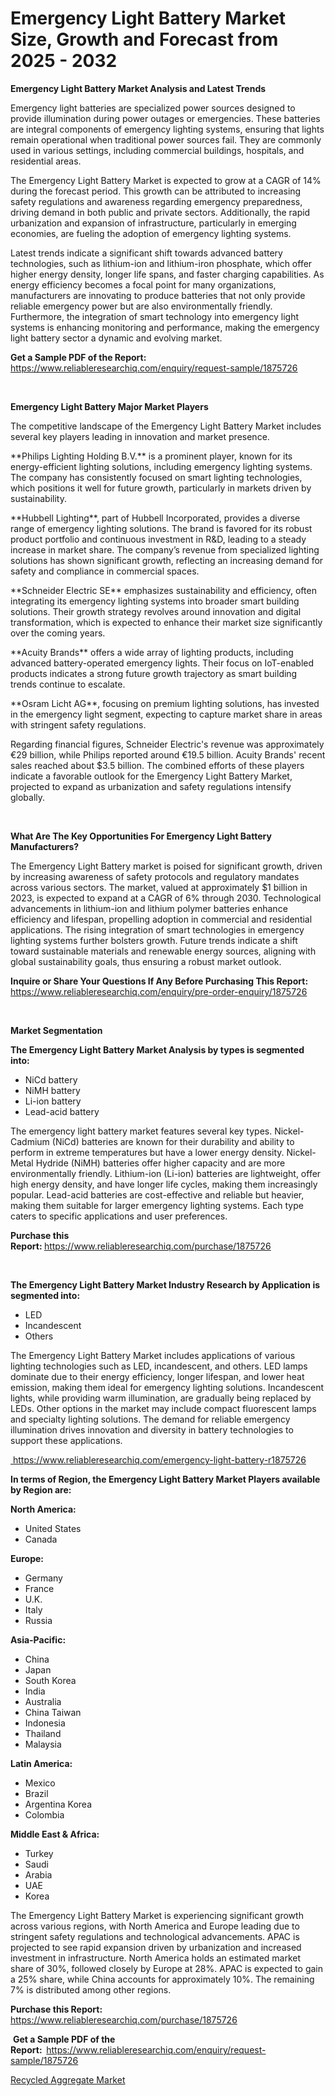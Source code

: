 <p><h1>Emergency Light Battery Market Size, Growth and Forecast from 2025 - 2032</h1></p><p><strong>Emergency Light Battery Market Analysis and Latest Trends</strong></p>
<p><p>Emergency light batteries are specialized power sources designed to provide illumination during power outages or emergencies. These batteries are integral components of emergency lighting systems, ensuring that lights remain operational when traditional power sources fail. They are commonly used in various settings, including commercial buildings, hospitals, and residential areas.</p><p>The Emergency Light Battery Market is expected to grow at a CAGR of 14% during the forecast period. This growth can be attributed to increasing safety regulations and awareness regarding emergency preparedness, driving demand in both public and private sectors. Additionally, the rapid urbanization and expansion of infrastructure, particularly in emerging economies, are fueling the adoption of emergency lighting systems.</p><p>Latest trends indicate a significant shift towards advanced battery technologies, such as lithium-ion and lithium-iron phosphate, which offer higher energy density, longer life spans, and faster charging capabilities. As energy efficiency becomes a focal point for many organizations, manufacturers are innovating to produce batteries that not only provide reliable emergency power but are also environmentally friendly. Furthermore, the integration of smart technology into emergency light systems is enhancing monitoring and performance, making the emergency light battery sector a dynamic and evolving market.</p></p>
<p><strong>Get a Sample PDF of the Report:&nbsp;</strong> <a href="https://www.reliableresearchiq.com/enquiry/request-sample/1875726?utm_campaign=3259&utm_medium=2&utm_source=Github&utm_content=ia&utm_term=01042025&utm_id=emergency-light-battery">https://www.reliableresearchiq.com/enquiry/request-sample/1875726</a></p>
<p>&nbsp;</p>
<p><strong>Emergency Light Battery Major Market Players</strong></p>
<p><p>The competitive landscape of the Emergency Light Battery Market includes several key players leading in innovation and market presence. </p><p>**Philips Lighting Holding B.V.** is a prominent player, known for its energy-efficient lighting solutions, including emergency lighting systems. The company has consistently focused on smart lighting technologies, which positions it well for future growth, particularly in markets driven by sustainability.</p><p>**Hubbell Lighting**, part of Hubbell Incorporated, provides a diverse range of emergency lighting solutions. The brand is favored for its robust product portfolio and continuous investment in R&D, leading to a steady increase in market share. The company’s revenue from specialized lighting solutions has shown significant growth, reflecting an increasing demand for safety and compliance in commercial spaces.</p><p>**Schneider Electric SE** emphasizes sustainability and efficiency, often integrating its emergency lighting systems into broader smart building solutions. Their growth strategy revolves around innovation and digital transformation, which is expected to enhance their market size significantly over the coming years.</p><p>**Acuity Brands** offers a wide array of lighting products, including advanced battery-operated emergency lights. Their focus on IoT-enabled products indicates a strong future growth trajectory as smart building trends continue to escalate. </p><p>**Osram Licht AG**, focusing on premium lighting solutions, has invested in the emergency light segment, expecting to capture market share in areas with stringent safety regulations.</p><p>Regarding financial figures, Schneider Electric's revenue was approximately €29 billion, while Philips reported around €19.5 billion. Acuity Brands' recent sales reached about $3.5 billion. The combined efforts of these players indicate a favorable outlook for the Emergency Light Battery Market, projected to expand as urbanization and safety regulations intensify globally.</p></p>
<p>&nbsp;</p>
<p><strong>What Are The Key Opportunities For Emergency Light Battery Manufacturers?</strong></p>
<p><p>The Emergency Light Battery market is poised for significant growth, driven by increasing awareness of safety protocols and regulatory mandates across various sectors. The market, valued at approximately $1 billion in 2023, is expected to expand at a CAGR of 6% through 2030. Technological advancements in lithium-ion and lithium polymer batteries enhance efficiency and lifespan, propelling adoption in commercial and residential applications. The rising integration of smart technologies in emergency lighting systems further bolsters growth. Future trends indicate a shift toward sustainable materials and renewable energy sources, aligning with global sustainability goals, thus ensuring a robust market outlook.</p></p>
<p><strong>Inquire or Share Your Questions If Any Before Purchasing This Report:</strong> <a href="https://www.reliableresearchiq.com/enquiry/pre-order-enquiry/1875726?utm_campaign=3259&utm_medium=2&utm_source=Github&utm_content=ia&utm_term=01042025&utm_id=emergency-light-battery">https://www.reliableresearchiq.com/enquiry/pre-order-enquiry/1875726</a></p>
<p>&nbsp;</p>
<p><strong>Market Segmentation</strong></p>
<p><strong>The Emergency Light Battery Market Analysis by types is segmented into:</strong></p>
<p><ul><li>NiCd battery</li><li>NiMH battery</li><li>Li-ion battery</li><li>Lead-acid battery</li></ul></p>
<p><p>The emergency light battery market features several key types. Nickel-Cadmium (NiCd) batteries are known for their durability and ability to perform in extreme temperatures but have a lower energy density. Nickel-Metal Hydride (NiMH) batteries offer higher capacity and are more environmentally friendly. Lithium-ion (Li-ion) batteries are lightweight, offer high energy density, and have longer life cycles, making them increasingly popular. Lead-acid batteries are cost-effective and reliable but heavier, making them suitable for larger emergency lighting systems. Each type caters to specific applications and user preferences.</p></p>
<p><strong>Purchase this Report:&nbsp;</strong><a href="https://www.reliableresearchiq.com/purchase/1875726?utm_campaign=3259&utm_medium=2&utm_source=Github&utm_content=ia&utm_term=01042025&utm_id=emergency-light-battery">https://www.reliableresearchiq.com/purchase/1875726</a></p>
<p>&nbsp;</p>
<p><strong>The Emergency Light Battery Market Industry Research by Application is segmented into:</strong></p>
<p><ul><li>LED</li><li>Incandescent</li><li>Others</li></ul></p>
<p><p>The Emergency Light Battery Market includes applications of various lighting technologies such as LED, incandescent, and others. LED lamps dominate due to their energy efficiency, longer lifespan, and lower heat emission, making them ideal for emergency lighting solutions. Incandescent lights, while providing warm illumination, are gradually being replaced by LEDs. Other options in the market may include compact fluorescent lamps and specialty lighting solutions. The demand for reliable emergency illumination drives innovation and diversity in battery technologies to support these applications.</p></p>
<p><a href="https://www.reliableresearchiq.com/emergency-light-battery-r1875726?utm_campaign=3259&utm_medium=2&utm_source=Github&utm_content=ia&utm_term=01042025&utm_id=emergency-light-battery">&nbsp;https://www.reliableresearchiq.com/emergency-light-battery-r1875726</a></p>
<p><strong>In terms of Region, the Emergency Light Battery Market Players available by Region are:</strong></p>
<p>
    <p> <strong> North America: </strong>
        <ul>
            <li>United States</li>
            <li>Canada</li>
        </ul>
        </p> 
    <p> <strong> Europe: </strong>
        <ul>
            <li>Germany</li>
            <li>France</li>
            <li>U.K.</li>
            <li>Italy</li>
            <li>Russia</li>
        </ul>
        </p> 
    <p> <strong> Asia-Pacific: </strong>
        <ul>
            <li>China</li>
            <li>Japan</li>
            <li>South Korea</li>
            <li>India</li>
            <li>Australia</li>
            <li>China Taiwan</li>
            <li>Indonesia</li>
            <li>Thailand</li>
            <li>Malaysia</li>
        </ul>
        </p> 
    <p> <strong> Latin America: </strong>
        <ul>
            <li>Mexico</li>
            <li>Brazil</li>
            <li>Argentina Korea</li>
            <li>Colombia</li>
        </ul>
        </p> 
    <p> <strong> Middle East & Africa: </strong>
        <ul>
            <li>Turkey</li>
            <li>Saudi</li>
            <li>Arabia</li>
            <li>UAE</li>
            <li>Korea</li>
        </ul>
    </p>
    </p>
<p><p>The Emergency Light Battery Market is experiencing significant growth across various regions, with North America and Europe leading due to stringent safety regulations and technological advancements. APAC is projected to see rapid expansion driven by urbanization and increased investment in infrastructure. North America holds an estimated market share of 30%, followed closely by Europe at 28%. APAC is expected to gain a 25% share, while China accounts for approximately 10%. The remaining 7% is distributed among other regions.</p></p>
<p><strong>Purchase this Report: </strong><a href="https://www.reliableresearchiq.com/purchase/1875726?utm_campaign=3259&utm_medium=2&utm_source=Github&utm_content=ia&utm_term=01042025&utm_id=emergency-light-battery">https://www.reliableresearchiq.com/purchase/1875726</a></p>
<p>&nbsp;<strong>Get a Sample PDF of the Report:&nbsp;&nbsp;</strong><a href="https://www.reliableresearchiq.com/enquiry/request-sample/1875726?utm_campaign=3259&utm_medium=2&utm_source=Github&utm_content=ia&utm_term=01042025&utm_id=emergency-light-battery">https://www.reliableresearchiq.com/enquiry/request-sample/1875726</a></p>
<p><strong></strong></p>
<p><p><a href="https://github.com/denbelnmer50/Market-Research-Report-List-1/blob/main/recycled-aggregate-market.md?utm_campaign=3259&utm_medium=2&utm_source=Github&utm_content=ia&utm_term=01042025&utm_id=emergency-light-battery">Recycled Aggregate Market</a></p></p>